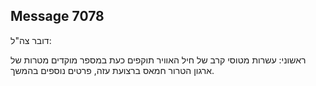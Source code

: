 ## Message 7078

דובר צה"ל:

ראשוני: עשרות מטוסי קרב של חיל האוויר תוקפים כעת במספר מוקדים מטרות של ארגון הטרור חמאס ברצועת עזה, פרטים נוספים בהמשך.

